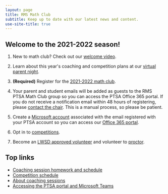```yaml
---
layout: page
title: RMS Math Club
subtitle: Keep up to date with our latest news and content.
use-site-title: true
---
```


## Welcome to the 2021-2022 season!

1. New to math club? Check out our [welcome video](https://www.youtube.com/watch?v=HP58Q_IAsq8).

1. Learn about this year's coaching and competition plans at our [virtual parent night](https://youtu.be/Ztd_4idiWrI).

1. **(Required)** Register for the [2021-2022 math club](http://rmsptsa.org/Packet/MathClubReg).

1. Your parent and student emails will be added as guests to the RMS PTSA Math Club group so you can access the PTSA Office 365 portal. If you do not receive a notification email within 48 hours of registering, please [contact the chair](mailto:mathclubchair@rmsptsa.org). This is a manual process, so please be patient.

1. Create a [Microsoft account](https://account.microsoft.com) associated with the email registered with your PTSA account so you can access our [Office 365 portal](portal).

1. Opt in to [competitions](https://rmsptsa.sharepoint.com/:x:/r/sites/mathclub/_layouts/15/Doc.aspx?sourcedoc=%7B571B3375-9DF4-42A2-B345-8313C7182EEF%7D&file=Competitions%20%26%20Teams.xlsx&action=default&mobileredirect=true).

1. Become an <a href="https://www.lwsd.org/get-involved/volunteering-in-lwsd" target="_blank">LWSD approved volunteer</a> and volunteer to [proctor](https://rmsptsa.sharepoint.com/:x:/r/sites/mathclub/_layouts/15/Doc.aspx?sourcedoc=%7B04784B0A-C6F9-42F1-851C-6BA66317BB27%7D&file=Volunteers.xlsx&action=default&mobileredirect=true).

## Top links

- [Coaching session homework and schedule](/schedule)
- [Competition schedule](/competitions)
- [About coaching sessions](/sessions)
- [Accessing the PTSA portal and Microsoft Teams](/portal)
